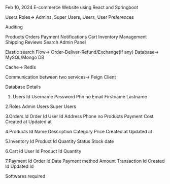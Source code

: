 
Feb 10, 2024
E-commerce Website using React and Springboot



Users
Roles-> Admins, Super Users, Users, User Preferences

Auditing

Products
Orders
Payment
Notifications
Cart
Inventory Management
Shipping
Reviews
Search
Admin Panel


Elastic search
Flow-> Order-Deliver-Refund/Exchange(If any)
Database-> MySQL/Mongo DB

Cache-> Redis

Communication between two services-> Feign Client

Database Details

1. Users
Id
Username
Password
Phn no
Email 
Firstname
Lastname

2.Roles
Admin
Users
Super Users

3.Orders
Id
Order Id
User Id
Address
Phone no
Products
Payment
Cost
Created at
Updated at

4.Products
Id
Name
Description
Category
Price
Created at
Updated at

5.Inventory
Id
Product Id
Quantity
Status
Stock date

6.Cart
Id
User Id
Product Id
Quantity

7.Payment
Id
Order Id
Date
Payment method
Amount
Transaction Id
Created Id
Updated Id




Softwares required






